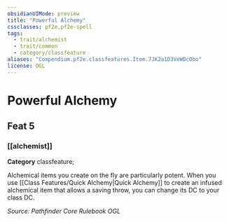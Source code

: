 ```yaml
---
obsidianUIMode: preview
title: "Powerful Alchemy"
cssclasses: pf2e,pf2e-spell
tags:
  - trait/alchemist
  - trait/common
  - category/classfeature
aliases: "Compendium.pf2e.classfeatures.Item.7JK2a1D3VeWDcObo"
license: OGL
---
```

# Powerful Alchemy
## Feat 5
### [[alchemist]]

**Category** classfeature; 




Alchemical items you create on the fly are particularly potent. When you use [[Class Features/Quick Alchemy|Quick Alchemy]] to create an infused alchemical item that allows a saving throw, you can change its DC to your class DC.

*Source: Pathfinder Core Rulebook*
*OGL*